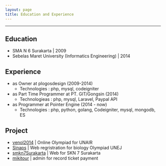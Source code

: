 ```yaml
---
layout: page
title: Education and Experience
---
```

***

## Education

* SMA N 6 Surakarta | 2009
* Sebelas Maret University (Informatics Engineering) | 2014

## Experience
* as Owner at plogosdesign (2009-2014)
  - Technologies : php, mysql, codeigniter
* as Part Time Programmer at PT. GIT/Gongsin (2014)
  - Technologieas : php, mysql, Laravel, Paypal API
* as Programmer at Pointer Engine (2014 - now)
  - Technologies : php, python, golang, Codeigniter, mysql, mongodb, ES

## Project
* [venol2014](http://ujian.venolfkhua.com/indeks/login_user) | Online Olympiad for UNAIR
* [Sinaps](http://sinapsfkunej.com/register/) | Web regristration for biology Olympiad UNEJ
* [smkn7Surakarta](http://smkn7surakarta.sch.id/) | Web for SKN 7 Surakarta
* [mikitour](http://mikitour.com/) | admin for record ticket payment
